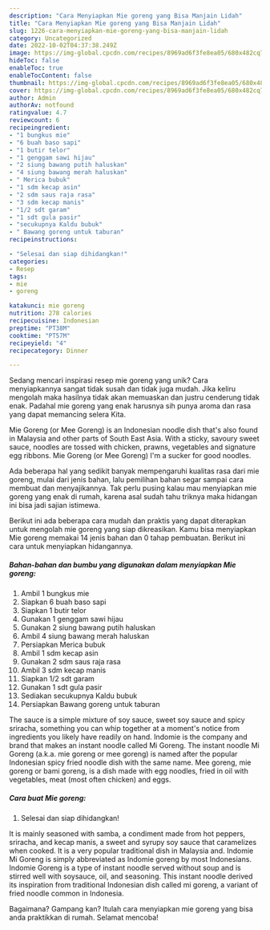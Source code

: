 ```yaml
---
description: "Cara Menyiapkan Mie goreng yang Bisa Manjain Lidah"
title: "Cara Menyiapkan Mie goreng yang Bisa Manjain Lidah"
slug: 1226-cara-menyiapkan-mie-goreng-yang-bisa-manjain-lidah
category: Uncategorized
date: 2022-10-02T04:37:38.249Z
image: https://img-global.cpcdn.com/recipes/8969ad6f3fe8ea05/680x482cq70/mie-goreng-foto-resep-utama.jpg
hideToc: false
enableToc: true
enableTocContent: false
thumbnail: https://img-global.cpcdn.com/recipes/8969ad6f3fe8ea05/680x482cq70/mie-goreng-foto-resep-utama.jpg
cover: https://img-global.cpcdn.com/recipes/8969ad6f3fe8ea05/680x482cq70/mie-goreng-foto-resep-utama.jpg
author: Admin
authorAv: notfound
ratingvalue: 4.7
reviewcount: 6
recipeingredient:
- "1 bungkus mie"
- "6 buah baso sapi"
- "1 butir telor"
- "1 genggam sawi hijau"
- "2 siung bawang putih haluskan"
- "4 siung bawang merah haluskan"
- " Merica bubuk"
- "1 sdm kecap asin"
- "2 sdm saus raja rasa"
- "3 sdm kecap manis"
- "1/2 sdt garam"
- "1 sdt gula pasir"
- "secukupnya Kaldu bubuk"
- " Bawang goreng untuk taburan"
recipeinstructions:

- "Selesai dan siap dihidangkan!"
categories:
- Resep
tags:
- mie
- goreng

katakunci: mie goreng 
nutrition: 278 calories
recipecuisine: Indonesian
preptime: "PT38M"
cooktime: "PT57M"
recipeyield: "4"
recipecategory: Dinner

---
```





Sedang mencari inspirasi resep mie goreng yang unik? Cara menyiapkannya sangat tidak susah dan tidak juga mudah. Jika keliru mengolah maka hasilnya tidak akan memuaskan dan justru cenderung tidak enak. Padahal mie goreng yang enak harusnya sih punya aroma dan rasa yang dapat memancing selera Kita.





Mie Goreng (or Mee Goreng) is an Indonesian noodle dish that&#39;s also found in Malaysia and other parts of South East Asia. With a sticky, savoury sweet sauce, noodles are tossed with chicken, prawns, vegetables and signature egg ribbons. Mie Goreng (or Mee Goreng) I&#39;m a sucker for good noodles.

Ada beberapa hal yang sedikit banyak mempengaruhi kualitas rasa dari mie goreng, mulai dari jenis bahan, lalu pemilihan bahan segar sampai cara membuat dan menyajikannya. Tak perlu pusing kalau mau menyiapkan mie goreng yang enak di rumah, karena asal sudah tahu triknya maka hidangan ini bisa jadi sajian istimewa.






Berikut ini ada beberapa cara mudah dan praktis yang dapat diterapkan untuk mengolah mie goreng yang siap dikreasikan. Kamu bisa menyiapkan Mie goreng memakai 14 jenis bahan dan 0 tahap pembuatan. Berikut ini cara untuk menyiapkan hidangannya.

<!--inarticleads1-->

##### Bahan-bahan dan bumbu yang digunakan dalam menyiapkan Mie goreng:

1. Ambil 1 bungkus mie
1. Siapkan 6 buah baso sapi
1. Siapkan 1 butir telor
1. Gunakan 1 genggam sawi hijau
1. Gunakan 2 siung bawang putih haluskan
1. Ambil 4 siung bawang merah haluskan
1. Persiapkan  Merica bubuk
1. Ambil 1 sdm kecap asin
1. Gunakan 2 sdm saus raja rasa
1. Ambil 3 sdm kecap manis
1. Siapkan 1/2 sdt garam
1. Gunakan 1 sdt gula pasir
1. Sediakan secukupnya Kaldu bubuk
1. Persiapkan  Bawang goreng untuk taburan


The sauce is a simple mixture of soy sauce, sweet soy sauce and spicy sriracha, something you can whip together at a moment&#39;s notice from ingredients you likely have readily on hand. Indomie is the company and brand that makes an instant noodle called Mi Goreng. The instant noodle Mi Goreng (a.k.a. mie goreng or mee goreng) is named after the popular Indonesian spicy fried noodle dish with the same name. Mee goreng, mie goreng or bami goreng, is a dish made with egg noodles, fried in oil with vegetables, meat (most often chicken) and eggs. 

<!--inarticleads2-->

##### Cara buat Mie goreng:


1. Selesai dan siap dihidangkan!

It is mainly seasoned with samba, a condiment made from hot peppers, sriracha, and kecap manis, a sweet and syrupy soy sauce that caramelizes when cooked. It is a very popular traditional dish in Malaysia and. Indomie Mi Goreng is simply abbreviated as Indomie goreng by most Indonesians. Indomie Goreng is a type of instant noodle served without soup and is stirred well with soysauce, oil, and seasoning. This instant noodle derived its inspiration from traditional Indonesian dish called mi goreng, a variant of fried noodle common in Indonesia. 

Bagaimana? Gampang kan? Itulah cara menyiapkan mie goreng yang bisa anda praktikkan di rumah. Selamat mencoba!
